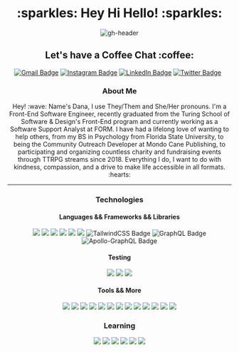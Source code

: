 <h1 align="center">:sparkles: Hey Hi Hello! :sparkles:</h1>

<p align="center">
  <img src="https://user-images.githubusercontent.com/105478792/209479438-f28cc19a-8dbe-40e4-bc0e-f45858ffbfe8.png" alt="gh-header">
</p>

<h2 align="center">Let's have a Coffee Chat :coffee:</h2>
<div align="center">
  <a href="mailto:younglee.fe@gmail.com"><img src="https://img.shields.io/badge/Gmail-D14836?style=for-the-badge&logo=gmail&logoColor=white" alt="Gmail Badge"></a>
  <a href="https://www.instagram.com/danaleighbee/"><img src="https://img.shields.io/badge/Instagram-%23E4405F.svg?style=for-the-badge&logo=Instagram&logoColor=white" alt="Instagram Badge"></a>
  <a href="https://www.linkedin.com/in/danalchapman/"><img src="https://img.shields.io/badge/linkedin-%230077B5.svg?style=for-the-badge&logo=linkedin&logoColor=white" alt="LinkedIn Badge"></a>
  <a href="https://twitter.com/danaleighbee"><img src="https://img.shields.io/badge/Twitter-%231DA1F2.svg?style=for-the-badge&logo=Twitter&logoColor=white" alt="Twitter Badge"></a>
  <a href=""><img src="" alt=""></a>
  <a href=""><img src="" alt=""></a>
</div>

<h3 align="center" >About Me</h3>

<p align="center">
  Hey! :wave: Name's Dana, I use They/Them and She/Her pronouns. I'm a Front-End Software Engineer, recently graduated from the Turing School of Software & Design's Front-End program and currently working as a Software Support Analyst at FORM. I have had a lifelong love of wanting to help others, from my BS in Psychology from Florida State University, to being the Community Outreach Developer at Mondo Cane Publishing, to participating and organizing countless charity and fundraising events through TTRPG streams since 2018. Everything I do, I want to do with kindness, compassion, and a drive to make life accessible in all formats. :hearts:
</p>

<hr />

<h3 align="center">Technologies</h3>

<h4 align="center">Languages && Frameworks && Libraries</h4>

<div align="center">
  <img src="https://img.shields.io/badge/javascript-%23323330.svg?style=for-the-badge&logo=javascript&logoColor=%23F7DF1E" alt"JavaScript Badge">
  <img src="https://img.shields.io/badge/typescript-%23007ACC.svg?style=for-the-badge&logo=typescript&logoColor=white" alt"TypeScript Badge">
  <img src="https://img.shields.io/badge/react-%2320232a.svg?style=for-the-badge&logo=react&logoColor=%2361DAFB" alt"React Badge">
  <img src="https://img.shields.io/badge/React_Router-CA4245?style=for-the-badge&logo=react-router&logoColor=white" alt"React-Router Badge">
  <img src="https://img.shields.io/badge/HTML5-E34F26?style=for-the-badge&logo=html5&logoColor=white"" alt"HTML5 Badge">
  <img src="https://img.shields.io/badge/CSS3-1572B6?style=for-the-badge&logo=css3&logoColor=white" alt"CSS Badge">
  <img src="https://img.shields.io/badge/tailwindcss-%2338B2AC.svg?style=for-the-badge&logo=tailwind-css&logoColor=white" alt="TailwindCSS Badge">
  <img src="https://img.shields.io/badge/-GraphQL-E10098?style=for-the-badge&logo=graphql&logoColor=white" alt="GraphQL Badge">
  <img src="https://img.shields.io/badge/-ApolloGraphQL-311C87?style=for-the-badge&logo=apollo-graphql" alt="Apollo-GraphQL Badge">
</div>

<h4 align="center">Testing</h4>

<div align="center">
  <img src="https://img.shields.io/badge/Mocha-8C6849?style=for-the-badge&logo=Mocha&logoColor=white" alt"Mocha Badge">
  <img src="https://img.shields.io/badge/chai-9F0702?style=for-the-badge&logo=chai&logoColor=white" alt"Chai Badge">
  <img src="https://img.shields.io/badge/-cypress-%23E5E5E5?style=for-the-badge&logo=cypress&logoColor=058a5e" alt"Cypress Badge">
</div>

<h4 align="center">Tools && More</h4>

<div align="center">
  <img src="https://img.shields.io/badge/github-24292E.svg?style=for-the-badge&logo=github&logoColor=white" alt"GitHub Badge">
  <img src="https://img.shields.io/badge/git-%23F05033.svg?style=for-the-badge&logo=git&logoColor=white" alt"Git Badge">
  <img src="https://img.shields.io/badge/npm-F85100?style=for-the-badge&logo=npm&logoColor=white" alt"npm Badge">
  <img src="https://img.shields.io/badge/Visual_Studio_Code-0078D4?style=for-the-badge&logo=visual%20studio%20code&logoColor=white" alt"VSCode Badge">
  <img src="https://img.shields.io/badge/vercel-%23000000.svg?style=for-the-badge&logo=vercel&logoColor=white" alt"Vercel Badge">
  <img src="https://img.shields.io/badge/Postman-FF6C37?style=for-the-badge&logo=postman&logoColor=white" alt"Postman Badge">                                 
  <img src="https://img.shields.io/badge/Canva-%2300C4CC.svg?style=for-the-badge&logo=Canva&logoColor=white" alt"Canva Badge">
  <img src="https://img.shields.io/badge/figma-%23F24E1E.svg?style=for-the-badge&logo=figma&logoColor=white" alt"Figma Badge">
  <img src="https://img.shields.io/badge/Google%20Chrome-4285F4?style=for-the-badge&logo=GoogleChrome&logoColor=white" alt"Chrome Badge">
  <img src="https://img.shields.io/badge/Firefox-FF7139?style=for-the-badge&logo=Firefox-Browser&logoColor=white" alt"Firefox Badge">
  <img src="https://img.shields.io/badge/Discord-%235865F2.svg?style=for-the-badge&logo=discord&logoColor=white" alt"Discord Badge">                         
  <img src="https://img.shields.io/badge/Slack-4A154B?style=for-the-badge&logo=slack&logoColor=white" alt"Slack Badge">
  <img src="https://img.shields.io/badge/Microsoft_Office-D83B01?style=for-the-badge&logo=microsoft-office&logoColor=white" alt"Microsoft Office Badge">
</div>

<h3 align="center">Learning</h3>

<div align="center">
  <img src="https://img.shields.io/badge/ruby-%23CC342D.svg?style=for-the-badge&logo=ruby&logoColor=white">
  <img src="https://img.shields.io/badge/rails-%23CC0000.svg?style=for-the-badge&logo=ruby-on-rails&logoColor=white">                 
  <img src="https://img.shields.io/badge/redux-%23593d88.svg?style=for-the-badge&logo=redux&logoColor=white" alt"Redux Badge">
  <img src="https://img.shields.io/badge/php-%23777BB4.svg?style=for-the-badge&logo=php&logoColor=white" alt"PHP Badge">
  <img src="https://img.shields.io/badge/laravel-%23FF2D20.svg?style=for-the-badge&logo=laravel&logoColor=white" alt"Laravel Badge">
  <img src="https://img.shields.io/badge/mysql-%2300f.svg?style=for-the-badge&logo=mysql&logoColor=white" alt"MySQL Badge">
</div>
